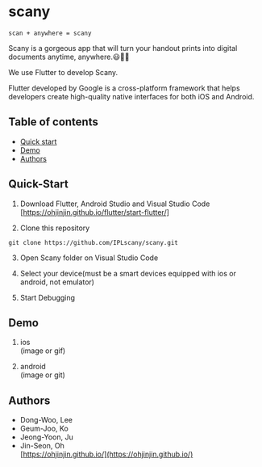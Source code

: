 # scany

~~~
scan + anywhere = scany
~~~

Scany is a gorgeous app that will turn your handout prints into digital documents anytime, anywhere.😃👌🏽<br/>

We use Flutter to develop Scany.<br/>

Flutter developed by Google is a cross-platform framework that helps developers create high-quality native interfaces for both iOS and Android.<br/>

## Table of contents

- [Quick start](#quick-start)
- [Demo](#demo)
- [Authors](#authors)

## Quick-Start
1. Download Flutter, Android Studio and Visual Studio Code
[https://ohjinjin.github.io/flutter/start-flutter/]<br/>

2. Clone this repository
~~~
git clone https://github.com/IPLscany/scany.git
~~~

3. Open Scany folder on Visual Studio Code

4. Select your device(must be a smart devices equipped with ios or android, not emulator)

5. Start Debugging

## Demo
1. ios<br/>
(image or gif)

2. android<br/>
(image or git)

## Authors
* Dong-Woo, Lee<br/>
* Geum-Joo, Ko<br/>
* Jeong-Yoon, Ju<br/>
* Jin-Seon, Oh<br/>
[https://ohjinjin.github.io/](https://ohjinjin.github.io/)<br/>
